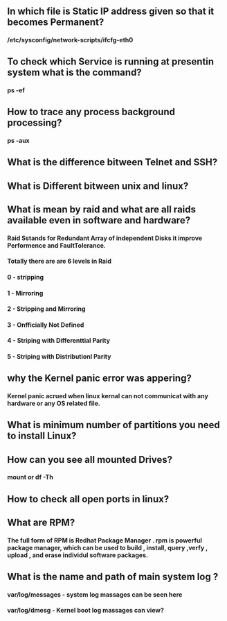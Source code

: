 ## In which file is Static IP address given so that it becomes Permanent?
#### /etc/sysconfig/network-scripts/ifcfg-eth0
## To check which Service is running at presentin system what is the command?
#### ps -ef
## How to trace any process background processing?
#### ps -aux
## What is the difference bitween Telnet and SSH?
## What is Different bitween unix and linux?
## What is mean by raid and what are all raids available even in software and hardware?
#### Raid Sstands for Redundant Array of independent Disks it improve Performence and FaultTolerance.
#### Totally there are are 6 levels in Raid
####  0 - stripping
####  1 - Mirroring
####  2 - Stripping and Mirroring
####  3 - Onfficially Not Defined
####  4 - Striping with Differenttial Parity
####  5 - Striping with Distributionl Parity
## why the Kernel panic error was appering?
#### Kernel panic acrued when linux kernal can not communicat with any hardware or any OS related file.
## What is minimum number of partitions you need to install Linux?
## How can you see all mounted Drives?
#### mount   or   df -Th
## How to check all open ports in linux?
## What are RPM?
#### The full form of RPM is Redhat Package Manager . rpm is powerful package manager, which can be used to build , install, query ,verfy , upload , and erase individul software packages.
## What is the name and path of main system log ?
#### var/log/messages - system log massages can be seen here
#### var/log/dmesg  - Kernel boot log massages can view?

